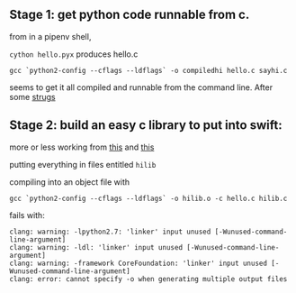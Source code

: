## Stage 1: get python code runnable from c.

from in a pipenv shell, 

`cython hello.pyx` produces hello.c

```
gcc `python2-config --cflags --ldflags` -o compiledhi hello.c sayhi.c
```

seems to get it all compiled and runnable from the command line.  After some [strugs](https://stackoverflow.com/questions/56212765/gcc-cant-see-my-cython-hello-world-function?noredirect=1#comment99046691_56212765)



## Stage 2: build an easy c library to put into swift:

more or less working from [this](https://www.cs.swarthmore.edu/~newhall/unixhelp/howto_C_libraries.html) and [this](https://oleb.net/blog/2017/12/importing-c-library-into-swift/)

putting everything in files entitled `hilib`

compiling into an object file with 

```
gcc `python2-config --cflags --ldflags` -o hilib.o -c hello.c hilib.c
```

fails with: 

```
clang: warning: -lpython2.7: 'linker' input unused [-Wunused-command-line-argument]
clang: warning: -ldl: 'linker' input unused [-Wunused-command-line-argument]
clang: warning: -framework CoreFoundation: 'linker' input unused [-Wunused-command-line-argument]
clang: error: cannot specify -o when generating multiple output files
```

